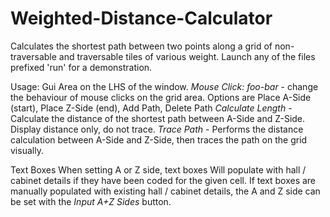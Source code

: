 # Weighted-Distance-Calculator
Calculates the shortest path between two points along a grid of non-traversable and traversable tiles of various weight.
Launch any of the files prefixed 'run' for a demonstration.

Usage:
Gui Area on the LHS of the window.
*Mouse Click: foo-bar* - change the behaviour of mouse clicks on the grid area.
Options are Place A-Side (start), Place Z-Side (end), Add Path, Delete Path
*Calculate Length* - Calculate the distance of the shortest path between A-Side and Z-Side. Display distance only, do not trace.
*Trace Path* - Performs the distance calculation between A-Side and Z-Side, then traces the path on the grid visually.

Text Boxes
When setting A or Z side, text boxes Will populate with hall / cabinet details if they have been coded for the given cell.
If text boxes are manually populated with existing hall / cabinet details, the A and Z side can be set with the *Input A+Z Sides* button.
